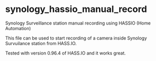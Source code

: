 # synology_hassio_manual_record
Synology Surveillance station manual recording using HASSIO (Home Automation)

This file can be used to start recording of a camera inside Synology Survuilance station from HASS.IO.

Tested with version 0.96.4 of HASS.IO and it works great. 

